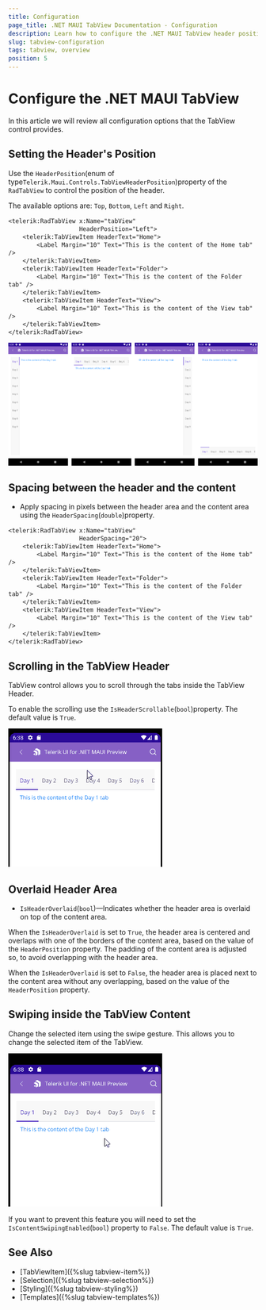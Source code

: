 ```yaml
---
title: Configuration
page_title: .NET MAUI TabView Documentation - Configuration
description: Learn how to configure the .NET MAUI TabView header position, placements and more.
slug: tabview-configuration
tags: tabview, overview
position: 5
---
```


# Configure the .NET MAUI TabView

In this article we will review all configuration options that the TabView control provides. 

## Setting the Header's Position

Use the `HeaderPosition`(enum of type`Telerik.Maui.Controls.TabViewHeaderPosition`)property of the `RadTabView` to control the position of the header. 

The available options are: `Top`, `Bottom`, `Left` and `Right`.

```XAML
<telerik:RadTabView x:Name="tabView"
                    HeaderPosition="Left">
    <telerik:TabViewItem HeaderText="Home">
        <Label Margin="10" Text="This is the content of the Home tab" />
    </telerik:TabViewItem>
    <telerik:TabViewItem HeaderText="Folder">
        <Label Margin="10" Text="This is the content of the Folder tab" />
    </telerik:TabViewItem>
    <telerik:TabViewItem HeaderText="View">
        <Label Margin="10" Text="This is the content of the View tab" />
    </telerik:TabViewItem>
</telerik:RadTabView>
```

![TabView Header Position](images/header-position.png "Header Position of TabView control")


## Spacing between the header and the content

* Apply spacing in pixels between the header area and the content area using the `HeaderSpacing`(`double`)property.

```XAML
<telerik:RadTabView x:Name="tabView"
                    HeaderSpacing="20">
    <telerik:TabViewItem HeaderText="Home">
        <Label Margin="10" Text="This is the content of the Home tab" />
    </telerik:TabViewItem>
    <telerik:TabViewItem HeaderText="Folder">
        <Label Margin="10" Text="This is the content of the Folder tab" />
    </telerik:TabViewItem>
    <telerik:TabViewItem HeaderText="View">
        <Label Margin="10" Text="This is the content of the View tab" />
    </telerik:TabViewItem>
</telerik:RadTabView>
```

## Scrolling in the TabView Header

TabView control allows you to scroll through the tabs inside the TabView Header. 

To enable the scrolling use the `IsHeaderScrollable`(`bool`)property. The default value is `True`.

![TabView Scrolling in the Header](images/tabview-scrolling.gif "Scrolling in the TabView Header")

## Overlaid Header Area

* `IsHeaderOverlaid`(`bool`)&mdash;Indicates whether the header area is overlaid on top of the content area. 

When the `IsHeaderOverlaid` is set to `True`, the header area is centered and  overlaps with one of the borders of the content area, based on the value of the `HeaderPosition` property. The padding of the content area is adjusted so, to avoid overlapping with the header area.

When the `IsHeaderOverlaid` is set to `False`, the header area is placed next to the content area without any overlapping, based on the value of the `HeaderPosition` property.

## Swiping inside the TabView Content

Change the selected item using the swipe gesture. This allows you to change the selected item of the TabView.

![TabView Swiping in the content](images/tabview-swiping.gif "Swiping in the TabView Content")

If you want to prevent this feature you will need to set the `IsContentSwipingEnabled`(`bool`) property to `False`. The default value is `True`.

## See Also

- [TabViewItem]({%slug tabview-item%})
- [Selection]({%slug tabview-selection%})
- [Styling]({%slug tabview-styling%})
- [Templates]({%slug tabview-templates%})